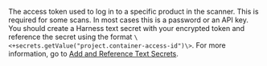 The access token used to log in to a specific product in the scanner. This is required for some scans. In most cases this is a password or an API key. 
You should create a Harness text secret with your encrypted token and reference the secret using the format `\<+secrets.getValue("project.container-access-id")\>`. For more information, go to [Add and Reference Text Secrets](/docs/platform/secrets/add-use-text-secrets).

